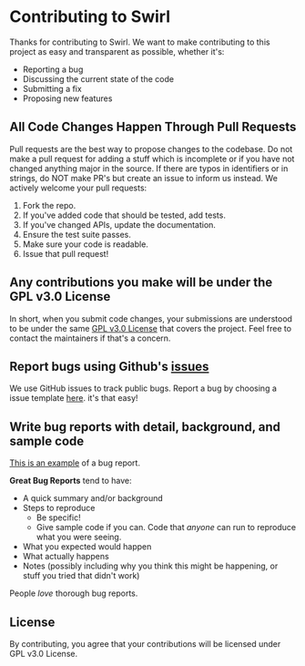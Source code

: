 # Contributing to Swirl

Thanks for contributing to Swirl. We want to make contributing to this project as easy and transparent as possible, whether it's:

-   Reporting a bug
-   Discussing the current state of the code
-   Submitting a fix
-   Proposing new features

## All Code Changes Happen Through Pull Requests

Pull requests are the best way to propose changes to the codebase. Do not make a pull request for adding a stuff which is incomplete or if you have not changed anything major in the source. If there are typos in identifiers or in strings, do NOT make PR's but create an issue to inform us instead. We actively welcome your pull requests:

1. Fork the repo.
2. If you've added code that should be tested, add tests.
3. If you've changed APIs, update the documentation.
4. Ensure the test suite passes.
5. Make sure your code is readable.
6. Issue that pull request!

## Any contributions you make will be under the GPL v3.0 License

In short, when you submit code changes, your submissions are understood to be under the same [GPL v3.0 License](https://choosealicense.com/licenses/gpl-3.0/) that covers the project. Feel free to contact the maintainers if that's a concern.

## Report bugs using Github's [issues](https://github.com/SwirlLang/Swirl/issues)

We use GitHub issues to track public bugs. Report a bug by choosing a issue template [here](https://github.com/SwirlLang/Swirl/issues/new/choose). it's that easy!

## Write bug reports with detail, background, and sample code

[This is an example](http://stackoverflow.com/q/12488905/180626) of a bug report.

**Great Bug Reports** tend to have:

-   A quick summary and/or background
-   Steps to reproduce
    -   Be specific!
    -   Give sample code if you can. Code that _anyone_ can run to reproduce what you were seeing.
-   What you expected would happen
-   What actually happens
-   Notes (possibly including why you think this might be happening, or stuff you tried that didn't work)

People _love_ thorough bug reports.

## License

By contributing, you agree that your contributions will be licensed under GPL v3.0 License.
